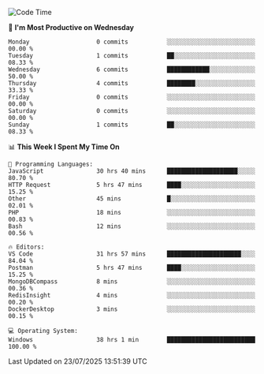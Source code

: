 <!--START_SECTION:waka-->
![Code Time](http://img.shields.io/badge/Code%20Time-5%2C369%20hrs%2054%20mins-blue)

📅 **I'm Most Productive on Wednesday** 

```text
Monday                   0 commits           ░░░░░░░░░░░░░░░░░░░░░░░░░   00.00 % 
Tuesday                  1 commits           ██░░░░░░░░░░░░░░░░░░░░░░░   08.33 % 
Wednesday                6 commits           ████████████░░░░░░░░░░░░░   50.00 % 
Thursday                 4 commits           ████████░░░░░░░░░░░░░░░░░   33.33 % 
Friday                   0 commits           ░░░░░░░░░░░░░░░░░░░░░░░░░   00.00 % 
Saturday                 0 commits           ░░░░░░░░░░░░░░░░░░░░░░░░░   00.00 % 
Sunday                   1 commits           ██░░░░░░░░░░░░░░░░░░░░░░░   08.33 % 
```


📊 **This Week I Spent My Time On** 

```text
💬 Programming Languages: 
JavaScript               30 hrs 40 mins      ████████████████████░░░░░   80.70 % 
HTTP Request             5 hrs 47 mins       ████░░░░░░░░░░░░░░░░░░░░░   15.25 % 
Other                    45 mins             █░░░░░░░░░░░░░░░░░░░░░░░░   02.01 % 
PHP                      18 mins             ░░░░░░░░░░░░░░░░░░░░░░░░░   00.83 % 
Bash                     12 mins             ░░░░░░░░░░░░░░░░░░░░░░░░░   00.56 % 

🔥 Editors: 
VS Code                  31 hrs 57 mins      █████████████████████░░░░   84.04 % 
Postman                  5 hrs 47 mins       ████░░░░░░░░░░░░░░░░░░░░░   15.25 % 
MongoDBCompass           8 mins              ░░░░░░░░░░░░░░░░░░░░░░░░░   00.36 % 
RedisInsight             4 mins              ░░░░░░░░░░░░░░░░░░░░░░░░░   00.20 % 
DockerDesktop            3 mins              ░░░░░░░░░░░░░░░░░░░░░░░░░   00.15 % 

💻 Operating System: 
Windows                  38 hrs 1 min        █████████████████████████   100.00 % 
```


 Last Updated on 23/07/2025 13:51:39 UTC
<!--END_SECTION:waka-->
